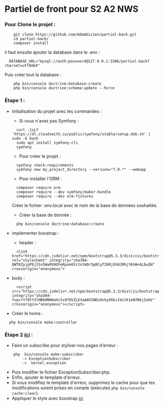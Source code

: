 # Partiel de front pour S2 A2 NWS

### Pour Clone le projet :

```
    git clone https://github.com/Adambizien/partiel-back.git
    cd partiel-back/
    composer install
```
il faut ensuite ajouter la database dans le .env :
```
  DATABASE_URL="mysql://auth:password@127.0.0.1:3306/partiel-back?charset=utf8mb4"
```
Puis créer tout la database : 
```
    php bin/console doctrine:database:create
    php bin/console doctrine:schema:update --force
```

### Étape 1 : <br>
  - Initialisation du projet avec les commandes : <br>
      - Si vous n'avez pas Symfony : <br>
      ```
        curl -1sLf 'https://dl.cloudsmith.io/public/symfony/stable/setup.deb.sh' | sudo -E bash
        sudo apt install symfony-cli
        symfony
      ```
    
    - Pour créer le projet : <br>
    ```
      symfony check:requirements
      symfony new my_project_directory --version="7.0.*" --webapp
    ```

    - Pour installer l'ORM : <br>
    ```
      composer require orm
      composer require --dev symfony/maker-bundle
      composer require --dev orm-fixtures
    ```
      Créer le fichier .env.local avec le nom de la base de données souhaitée.<br>
    - Créer la base de donnée :
    ```
      php bin/console doctrine:database:create
    ```
- implémenter boostrap : 
  - header :
  ```
    <link href="https://cdn.jsdelivr.net/npm/bootstrap@5.3.3/dist/css/bootstrap.min.css" rel="stylesheet" integrity="sha384-QWTKZyjpPEjISv5WaRU9OFeRpok6YctnYmDr5pNlyT2bRjXh0JMhjY6hW+ALEwIH" crossorigin="anonymous">
  ```
- body :
  ```
    <script src="https://cdn.jsdelivr.net/npm/bootstrap@5.3.3/dist/js/bootstrap.bundle.min.js" integrity="sha384-YvpcrYf0tY3lHB60NNkmXc5s9fDVZLESaAA55NDzOxhy9GkcIdslK1eN7N6jIeHz" crossorigin="anonymous"></script>
  ```
- Créer le home : 
```
  php bin/console make:controller
```

### Étape 2 [ici](https://github.com/Adambizien/partiel-back/blob/main/src/EventSubscriber/ExceptionSubscriber.php) : <br>
  - Faire un subscribe pour styliser nos pages d'erreur : <br>
```
    php  bin/console make:subscriber
        -> ExceptionSubscriber
        ->  kernel.exception
```
  - Puis modifier le fichier ExceptionSubscriber.php.<br>
  - Enfin, ajouter le template d'erreur.
  - Si vous modifiez le template d'erreur, supprimez le cache pour que les modifications soient prises en compte (exécutez ``` php bin/console cache:clear ```).
- Appliquer le style avec boostrap [ici](https://github.com/Adambizien/partiel-back/blob/main/templates/error.html.twig)
    
